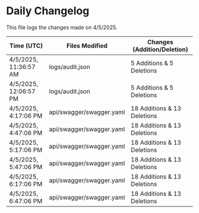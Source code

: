 # Daily Changelog

This file logs the changes made on 4/5/2025.

| Time (UTC)             | Files Modified                    | Changes (Addition/Deletion) |
|------------------------|-----------------------------------|-----------------------------|
| 4/5/2025, 11:36:57 AM | logs/audit.json | 5 Additions & 5 Deletions |
| 4/5/2025, 12:06:57 PM | logs/audit.json | 5 Additions & 5 Deletions|
| 4/5/2025, 4:17:06 PM | api/swagger/swagger.yaml | 18 Additions & 13 Deletions|
| 4/5/2025, 4:47:06 PM | api/swagger/swagger.yaml | 18 Additions & 13 Deletions|
| 4/5/2025, 5:17:06 PM | api/swagger/swagger.yaml | 18 Additions & 13 Deletions|
| 4/5/2025, 5:47:06 PM | api/swagger/swagger.yaml | 18 Additions & 13 Deletions|
| 4/5/2025, 6:17:06 PM | api/swagger/swagger.yaml | 18 Additions & 13 Deletions|
| 4/5/2025, 6:47:06 PM | api/swagger/swagger.yaml | 18 Additions & 13 Deletions|
